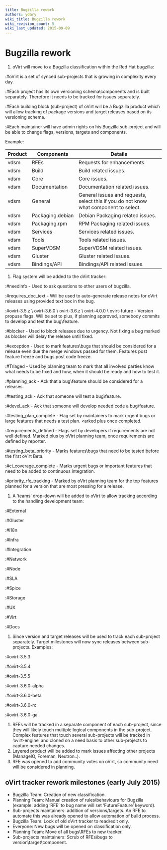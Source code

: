 ```yaml
---
title: Bugzilla rework
authors: ydary
wiki_title: Bugzilla rework
wiki_revision_count: 5
wiki_last_updated: 2015-09-09
---
```


# Bugzilla rework

1.  oVirt will move to a Bugzilla classification within the Red Hat bugzilla:

:#oVirt is a set of synced sub-projects that is growing in complexity every day.

:#Each project has its own versioning schema\\components and is built separately. Therefore it needs to be tracked for issues separately.

:#Each building block (sub-project) of oVirt will be a Bugzilla product which will allow tracking of package versions and target releases based on its versioning schema.

:#Each maintainer will have admin rights on his Bugzilla sub-project and will be able to change flags, versions, targets and components.

Example:

| Product | Components       | Details                                                                               |
|---------|------------------|---------------------------------------------------------------------------------------|
| vdsm    | RFEs             | Requests for enhancements.                                                            |
| vdsm    | Build            | Build related issues.                                                                 |
| vdsm    | Core             | Core issues.                                                                          |
| vdsm    | Documentation    | Documentation related issues.                                                         |
| vdsm    | General          | General issues and requests, select this if you do not know what component to select. |
| vdsm    | Packaging.debian | Debian Packaging related issues.                                                      |
| vdsm    | Packaging.rpm    | RPM Packaging related issues.                                                         |
| vdsm    | Services         | Services related issues.                                                              |
| vdsm    | Tools            | Tools related issues.                                                                 |
| vdsm    | SuperVDSM        | SuperVDSM related issues.                                                             |
| vdsm    | Gluster          | Gluster related issues.                                                               |
| vdsm    | Bindings/API     | Bindings/API related issues.                                                          |

1.  Flag system will be added to the oVirt tracker:

:#needinfo - Used to ask questions to other users of bugzilla.

:#requires_doc_text - Will be used to auto-generate release notes for oVirt releases using provided text box in the bug.

:#ovirt-3.5.z \\ ovirt-3.6.0 \\ ovirt-3.6.z \\ ovirt-4.0.0 \\ ovirt-future - Version propuse flags. Will be set to plus, if planning approved, somebody commits to develop and test the bug\\feature.

:#blocker - Used to block releases due to urgency. Not fixing a bug marked as blocker will delay the release until fixed.

:#exception - Used to mark features\\bugs that should be considered for a release even due the merge windows passed for them. Features post feature freeze and bugs post code freeze.

:#Triaged - Used by planning team to mark that all involved parties know what needs to be fixed and how, when it should be ready and how to test it.

:#planning_ack - Ack that a bug\\feature should be considered for a releases.

:#testing_ack - Ack that someone will test a bug\\feature.

:#devel_ack - Ack that someone will develop needed code a bug\\feature.

:#testing_plan_complete - Flag set by maintainers to mark urgent bugs or large features that needs a test plan. <arked plus once completed.

:#requirements_defined - Flags set by developers if requirements are not well defined. Marked plus by oVirt planning team, once requirements are defined by reporter.

:#testing_beta_priority - Marks features\\bugs that need to be tested before the first oVirt Beta.

:#ci_coverage_complete - Marks urgent bugs or important features that need to be added to continuous integration.

:#priority_rfe_tracking - Marked by oVirt planning team for the top features planned for a version that are most pressing for a release.

1.  A ‘teams’ drop-down will be added to oVirt to allow tracking according to the handling development team:

:#External

:#Gluster

:#i18n

:#Infra

:#Integration

:#Network

:#Node

:#SLA

:#Spice

:#Storage

:#UX

:#Virt

:#Docs

1.  Since version and target releases will be used to track each sub-project separately. Target milestones will now sync releases between sub-projects. Examples:

:#ovirt-3.5.3

:#ovirt-3.5.4

:#ovirt-3.5.5

:#ovirt-3.6.0-alpha

:#ovirt-3.6.0-beta

:#ovirt-3.6.0-rc

:#ovirt-3.6.0-ga

1.  RFEs will be tracked in a separate component of each sub-project, since they will likely touch multiple logical components in the sub-project. Complex features that touch several sub-projects will be tracked in ‘ovirt-engine’ and cloned on a need basis to other sub-projects to capture needed changes.
2.  Layered product will be added to mark issues affecting other projects (ManageIQ, Foreman, Neutron..).
3.  RFE was opened to add community votes on oVirt, so community need will be considered in planning.

## oVirt tracker rework milestones (early July 2015)

*   Bugzilla Team: Creation of new classification.
*   Planning Team: Manual creation of rules\\behaviours for Bugzilla (example: adding ‘RFE’ to bug name will set ‘FutureFeature’ keyword).
*   Sub-projects maintainers: addition of versions/targets. An RFE to automate this was already opened to allow automation of build process.
*   Bugzilla Team: Lock of old oVirt tracker to read\\edit only.
*   Everyone: New bugs will be opened on classification only.
*   Planning Team: Move of all bugs\\RFEs to new tracker.
*   Sub-projects maintainers: Scrub of RFEs\\bugs to version\\target\\component.
